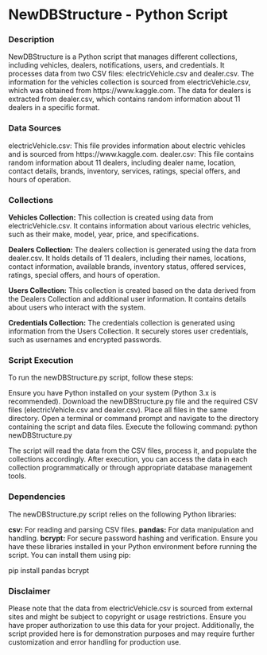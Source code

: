 <h1>NewDBStructure - Python Script</h1>

<h3>Description</h3>
NewDBStructure is a Python script that manages different collections, including vehicles, dealers, notifications, users, and credentials. It processes data from two CSV files: electricVehicle.csv and dealer.csv. The information for the vehicles collection is sourced from electricVehicle.csv, which was obtained from https://www.kaggle.com. The data for dealers is extracted from dealer.csv, which contains random information about 11 dealers in a specific format.

<h3>Data Sources</h3>
electricVehicle.csv: This file provides information about electric vehicles and is sourced from https://www.kaggle.com.
dealer.csv: This file contains random information about 11 dealers, including dealer name, location, contact details, brands, inventory, services, ratings, special offers, and hours of operation.

<h3>Collections</h3>

**Vehicles Collection:** This collection is created using data from electricVehicle.csv. It contains information about various electric vehicles, such as their make, model, year, price, and specifications.

**Dealers Collection:** The dealers collection is generated using the data from dealer.csv. It holds details of 11 dealers, including their names, locations, contact information, available brands, inventory status, offered services, ratings, special offers, and hours of operation.

**Users Collection:** This collection is created based on the data derived from the Dealers Collection and additional user information. It contains details about users who interact with the system.

**Credentials Collection:** The credentials collection is generated using information from the Users Collection. It securely stores user credentials, such as usernames and encrypted passwords.


<h3>Script Execution</h3>
To run the newDBStructure.py script, follow these steps:

Ensure you have Python installed on your system (Python 3.x is recommended).
Download the newDBStructure.py file and the required CSV files (electricVehicle.csv and dealer.csv).
Place all files in the same directory.
Open a terminal or command prompt and navigate to the directory containing the script and data files.
Execute the following command:
python newDBStructure.py

The script will read the data from the CSV files, process it, and populate the collections accordingly.
After execution, you can access the data in each collection programmatically or through appropriate database management tools.

<h3>Dependencies</h3>
The newDBStructure.py script relies on the following Python libraries:

**csv:** For reading and parsing CSV files.
**pandas:** For data manipulation and handling.
**bcrypt:** For secure password hashing and verification.
Ensure you have these libraries installed in your Python environment before running the script. You can install them using pip:

pip install pandas bcrypt

<h3>Disclaimer</h3>
Please note that the data from electricVehicle.csv is sourced from external sites and might be subject to copyright or usage restrictions. Ensure you have proper authorization to use this data for your project. Additionally, the script provided here is for demonstration purposes and may require further customization and error handling for production use.




